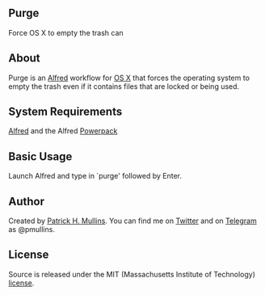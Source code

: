 ## Purge
Force OS X to empty the trash can

## About

Purge is an [Alfred](http://www.alfredapp.com/) workflow for [OS X](https://www.apple.com/osx/) that forces the operating system to empty the trash even if it contains files that are locked or being used.

## System Requirements

[Alfred](http://www.alfredapp.com/) and the Alfred [Powerpack](http://www.alfredapp.com/powerpack/)

## Basic Usage

Launch Alfred and type in `purge' followed by Enter.

## Author
Created by [Patrick H. Mullins](http://www.pmullins.net/aboutme/). You can find me on  [Twitter](https://twitter.com/phmullins) and on [Telegram](https://telegram.org/) as @pmullins.

## License
Source is released under the MIT (Massachusetts Institute of Technology) [license](license.md).
